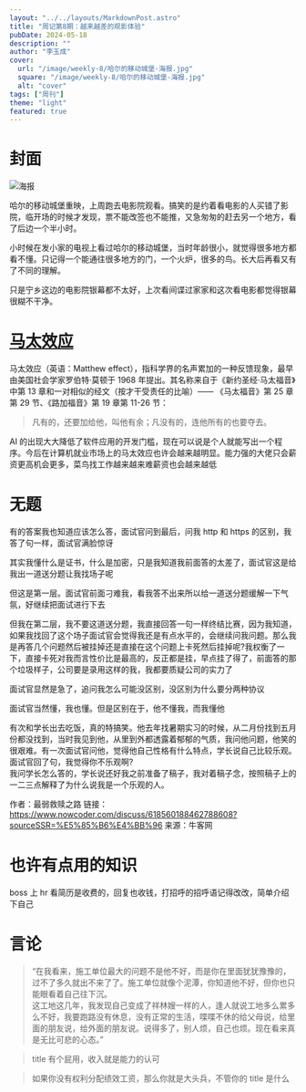 ```yaml
---
layout: "../../layouts/MarkdownPost.astro"
title: "周记第8期：越来越差的观影体验"
pubDate: 2024-05-18
description: ""
author: "李玉成"
cover:
  url: "/image/weekly-8/哈尔的移动城堡-海报.jpg"
  square: "/image/weekly-8/哈尔的移动城堡-海报.jpg"
  alt: "cover"
tags: ["周刊"]
theme: "light"
featured: true
---
```


# 封面

![海报](/image/weekly-8/哈尔的移动城堡-海报.jpg)

哈尔的移动城堡重映，上周跑去电影院观看。搞笑的是约着看电影的人买错了影院，临开场的时候才发现，票不能改签也不能推，又急匆匆的赶去另一个地方，看了后边一个半小时。

小时候在发小家的电视上看过哈尔的移动城堡，当时年龄很小，就觉得很多地方都看不懂。只记得一个能通往很多地方的门，一个火炉，很多的鸟。长大后再看又有了不同的理解。

只是宁乡这边的电影院银幕都不太好，上次看间谍过家家和这次看电影都觉得银幕很糊不干净。

# [马太效应](https://zh.wikipedia.org/wiki/%E9%A9%AC%E5%A4%AA%E6%95%88%E5%BA%94)

马太效应（英语：Matthew effect），指科学界的名声累加的一种反馈现象，最早由美国社会学家罗伯特·莫顿于 1968 年提出。其名称来自于《新约圣经·马太福音》中第 13 章和一对相似的经文（按才干受责任的比喻）—— 《马太福音》第 25 章第 29 节、《路加福音》第 19 章第 11-26 节：

> 凡有的，还要加给他，叫他有余；凡没有的，连他所有的也要夺去。

AI 的出现大大降低了软件应用的开发门槛，现在可以说是个人就能写出一个程序。今后在计算机就业市场上的马太效应也许会越来越明显。能力强的大佬只会薪资更高机会更多，菜鸟找工作越来越来难薪资也会越来越低

# 无题

有的答案我也知道应该怎么答，面试官问到最后，问我 http 和 https 的区别，我答了句一样，面试官满脸惊讶

其实我懂什么是证书，什么是加密，只是我知道我前面答的太差了，面试官这是给我出一道送分题让我找场子呢

但这是第一层。面试官前面刁难我，看我答不出来所以给一道送分题缓解一下气氛，好继续把面试进行下去

但我在第二层，我不要这道送分题，我直接回答一句一样终结比赛，因为我知道，如果我找回了这个场子面试官会觉得我还是有点水平的，会继续问我问题。那么我是再答几个问题然后被挂掉还是直接在这个问题上卡死然后挂掉呢?我权衡了一下，直接卡死对我而言性价比是最高的，反正都是挂，早点挂了得了，前面答的那个垃圾样子，公司要是录用这样的我，我都要质疑公司的实力了

面试官显然是急了，追问我怎么可能没区别，没区别为什么要分两种协议

面试官当然懂，我也懂。但是区别在于，他不懂我，而我懂他

有次和学长出去吃饭，真的特搞笑。他去年找暑期实习的时候，从二月份找到五月份都没找到，当时我见到他，从里到外都透露着郁郁的气质，我问他问题，他笑的很艰难。有一次面试官问他，觉得他自己性格有什么特点，学长说自己比较乐观。面试官回了句，我觉得你不乐观啊?  
我问学长怎么答的，学长说还好我之前准备了稿子，我对着稿子念，按照稿子上的一二三点解释了为什么说我是一个乐观的人。

作者：最弱救赎之路
链接：https://www.nowcoder.com/discuss/618560188462788608?sourceSSR=%E5%85%B6%E4%BB%96
来源：牛客网

# 也许有点用的知识

boss 上 hr 看简历是收费的，回复也收钱，打招呼的招呼语记得改改，简单介绍下自己

# 言论

>“在我看来，施工单位最大的问题不是他不好，而是你在里面犹犹豫豫的，过不了多久就出不来了了。施工单位就像个泥潭，你知道他不好，但你也只能眼看着自己往下沉。  
>这工地这几年，我发现自己变成了祥林嫂一样的人，逢人就说工地多么累多么不好，我要跑路没有休息，没有正常的生活，喋喋不休的给父母说，给里面的朋友说，给外面的朋友说。说得多了，别人烦，自己也烦。现在看来真是无比可悲的心态。”

>title 有个屁用，收入就是能力的认可

>如果你没有权利分配绩效工资，那么你就是大头兵，不管你的 title 是什么
